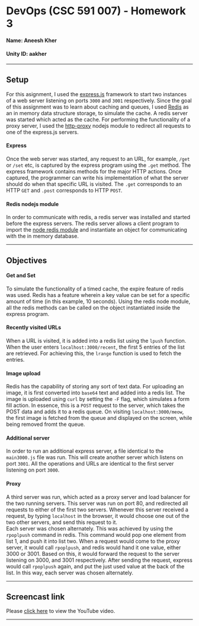 # DevOps (CSC 591 007) - Homework 3  
#### Name: Aneesh Kher
#### Unity ID: aakher  

---

## Setup
For this asignment, I used the [express.js](http://expressjs.com/) framework to start two instances of a web server listening on ports `3000` and `3001` respectively. Since the goal of this assignment was to learn about caching and queues, I used [Redis](http://redis.io/) as an in memory data structure storage, to simulate the cache. A redis server was started which acted as the cache. For performing the functionality of a proxy server, I used the [http-proxy](https://github.com/nodejitsu/node-http-proxy) nodejs module to redirect all requests to one of the express.js servers.  


#### Express
Once the web server was started, any request to an URL, for example, `/get` or `/set` etc, is captured by the express program using the `.get` method. The express framework contains methods for the major HTTP actions. Once captured, the programmer can write his implementation of what the server should do when that specific URL is visited. The `.get` corresponds to an HTTP `GET` and `.post` corresponds to HTTP `POST`.  

#### Redis nodejs module
In order to communicate with redis, a redis server was installed and started before the express servers. The redis server allows a client program to import the [node redis module](https://github.com/NodeRedis/node_redis) and instantiate an object for communicating with the in memory database.

---

## Objectives

#### Get and Set
To simulate the functionality of a timed cache, the expire feature of redis was used. Redis has a feature wherein a key value can be set for a specific amount of time (in this example, 10 seconds). Using the redis node module, all the redis methods can be called on the object instantiated inside the express program.

#### Recently visited URLs
When a URL is visited, it is added into a redis list using the `lpush` function. When the user enters `localhost:3000/recent`, the first 5 entries of the list are retrieved. For achieving this, the `lrange` function is used to fetch the entries.  

#### Image upload
Redis has the capability of storing any sort of text data. For uploading an image, it is first converted into `base64` text and added into a redis list. The image is uploaded using `curl` by setting the `-F` flag, which simulates a form fill action. In essence, this is a `POST` request to the server, which takes the POST data and adds it to a redis queue. On visiting `localhost:3000/meow`, the first image is fetched from the queue and displayed on the screen, while being removed fromt the queue.

#### Additional server
In order to run an additional express server, a file identical to the `main3000.js` file was run. This will create another server which listens on port `3001`. All the operations and URLs are identical to the first server listening on port `3000`.

#### Proxy
A third server was run, which acted as a proxy server and load balancer for the two running servers. This server was run on port 80, and redirected all requests to either of the first two servers. Whenever this server received a request, by typing `localhost` in the browser, it would choose one out of the two other servers, and send this request to it.  
Each server was chosen alternately. This was achieved by using the `rpoplpush` command in redis. This command would pop one element from list 1, and push it into list two. When a request would come to the proxy server, it would call `rpoplpush`, and redis would hand it one value, either 3000 or 3001. Based on this, it would forward the request to the server listening on 3000, and 3001 respectively. After sending the request, express would call `rpoplpush` again, and put the just used value at the back of the list. In this way, each server was chosen alternately.  

---


## Screencast link  
Please [click here](https://youtu.be/uxE1HdNwbpY) to view the YouTube video.  

---

